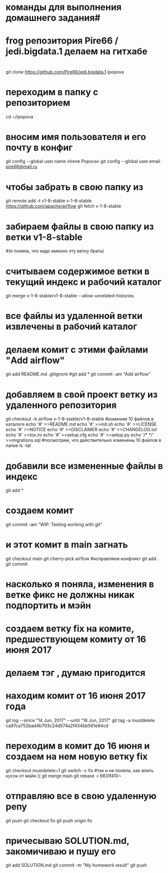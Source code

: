 ﻿# команды для выполнения домашнего задания#
# frog репозитория Pire66 / jedi.bigdata.1 делаем на гитхабе
#
git clone https://github.com/Pire66/jedi.bigdata.1 ipopova
# переходим в папку с репозиторием
cd ~/ipopova
# вносим имя пользователя и его почту в конфиг
git config --global user.name «Irene Popova»
git config --global user.email pire66@mail.ru
# чтобы забрать в свою папку из 
git remote add -t v1-8-stable v-1-8-stable https://github.com/apache/airflow
git fetch v-1-8-stable
# забираем файлы в свою папку из ветки v1-8-stable 
#(я поняла, что надо именно эту ветку брать)
# считываем содержимое ветки в текущий индекс и рабочий каталог
git merge  v-1-8-stable/v1-8-stable --allow-unrelated-histories
# все файлы из удаленной ветки извлечены в рабочий каталог 
# делаем комит с этими файлами  "Add airflow"
git add README.md .gitignore
#git add *
git commit -am "Add airflow"
# добавляем в свой проект ветку из удаленного репозитория
git checkout -b airflow v-1-8-stable/v1-8-stable
#изменим 10 файлов в каталоге
echo '#' >>README.md
echo '#' >>init.sh 
echo '#' >>LICENSE 
echo '#' >>NOTICE
echo '#'  >>DISCLAIMER
echo '#'  >>CHANGELOG.txt
echo '#'  >>tox.ini
echo '#'  >>setup.cfg
echo '#'  >>setup.py
echo '/* */'  >>migrations.sql
#посмотрим, что действительно изменены 10 файлов в папке
ls -lat
# добавили все измененные файлы в индекс
git add *
# создаем комит
git commit -am "WIP: Testing working with git"
# и  этот комит в main загнать 
git checkout main
git cherry-pick  airflow
#исправляем конфликт 
git add .
git commit
# насколько я поняла, изменения в ветке фикс не должны никак подпортить и мэйн
# создаем ветку fix на комите, предшествующем комиту от 16 июня 2017 
# делаем тэг , думаю пригодится
# находим комит от 16 июня 2017 года
git log --since "14 Jun, 2017" --until "16 Jun, 2017"
git tag -a mustdelete ca97ca752bad4b793c24d574a2f434bb561e84cd
# переходим в комит до 16 июня и создаем на нем новую ветку fix
git checkout mustdelete~1
git switch -c fix
#так и не поняла, как влить кусок от майн ((
git merge main
git rebase -i 9831f410~

#  отправляю все в свою удаленную репу
git push
git checkout fix
git push origin fix
# причесываю SOLUTION.md, закомичиваю и пушу его
git add  SOLUTION.md
git commit -m "My homework result"
git push


